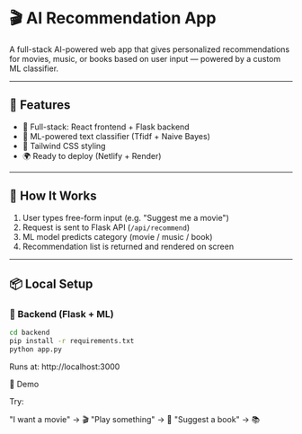 # 🎬 AI Recommendation App

A full-stack AI-powered web app that gives personalized recommendations for movies, music, or books based on user input — powered by a custom ML classifier.

---

## 🧠 Features

- 🔁 Full-stack: React frontend + Flask backend
- 🧠 ML-powered text classifier (Tfidf + Naive Bayes)
- 🎨 Tailwind CSS styling
- 🌍 Ready to deploy (Netlify + Render)

---

## 🚀 How It Works

1. User types free-form input (e.g. "Suggest me a movie")
2. Request is sent to Flask API (`/api/recommend`)
3. ML model predicts category (movie / music / book)
4. Recommendation list is returned and rendered on screen

---

## 📦 Local Setup

### 🔹 Backend (Flask + ML)

```bash
cd backend
pip install -r requirements.txt
python app.py
```
Runs at: http://localhost:3000

📸 Demo

Try:

"I want a movie" → 🎬
"Play something" → 🎵
"Suggest a book" → 📚
